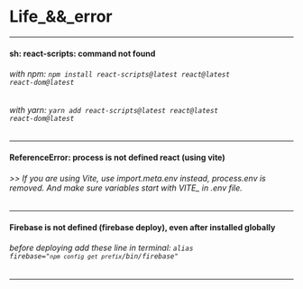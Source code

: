 # Life\_&&\_error

---

#### sh: react-scripts: command not found

###### with npm: <code>npm install react-scripts@latest react@latest react-dom@latest</code>

###### with yarn: <code>yarn add react-scripts@latest react@latest react-dom@latest</code>

---

#### ReferenceError: process is not defined react (using vite)

###### >> If you are using Vite, use import.meta.env instead, process.env is removed. And make sure variables start with VITE\_ in .env file.

--- 

####  Firebase is not defined (firebase deploy),   even after installed globally

###### before deploying add these line in terminal: <code>alias firebase="`npm config get prefix`/bin/firebase"</code>

--- 
